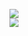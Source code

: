 [![](https://img.shields.io/badge/Made%20With-Github%20Spray-lightgrey.svg?style=for-the-badge&logo=github)](https://github.com/Annihil/github-spray#5)  
[![](https://i.imgur.com/2DrTn0Z.gif)](https://github.com/Annihil/github-spray)